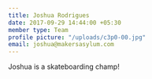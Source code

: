 ```yaml
---
title: Joshua Rodrigues
date: 2017-09-29 14:44:00 +05:30
member type: Team
profile picture: "/uploads/c3p0-00.jpg"
email: joshua@makersasylum.com
---
```


Joshua is a skateboarding champ! 